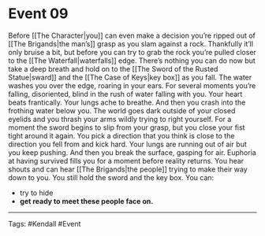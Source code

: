 # Event 09

Before [[The Character|you]] can even make a decision you’re ripped out of [[The Brigands|the man’s]] grasp as you slam against a rock. Thankfully it’ll only bruise a bit, but before you can try to grab the rock you’re pulled closer to the [[The Waterfall|waterfalls]] edge. There’s nothing you can do now but take a deep breath and hold on to the [[The Sword of the Rusted Statue|sward]] and the [[The Case of Keys|key box]] as you fall. The water washes you over the edge, roaring in your ears. For several moments you’re falling, disoriented, blind in the rush of water falling with you. Your heart beats frantically. Your lungs ache to breathe. And then you crash into the frothing water below you. The world goes dark outside of your closed eyelids and you thrash your arms wildly trying to right yourself. For a moment the sword begins to slip from your grasp, but you close your fist tight around it again. You pick a direction that you think is close to the direction you fell from and kick hard. Your lungs are running out of air but you keep pushing. And then you break the surface, gasping for air. Euphoria at having survived fills you for a moment before reality returns. You hear shouts and can hear [[The Brigands|the people]] trying to make their way down to you. You still hold the sword and the key box. 
You can:

- try to hide
- **get ready to meet these people face on.**

---
Tags: #Kendall #Event 